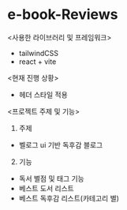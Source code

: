 # e-book-Reviews
<사용한 라이브러리 및 프레임워크>
- tailwindCSS
- react + vite

<현재 진행 상황>
- 헤더 스타일 적용

<프로젝트 주제 및 기능>
1. 주제
  - 벨로그 ui 기반 독후감 블로그
    
2. 기능
  - 독서 별점 및 태그 기능
  - 베스트 도서 리스트
  - 베스트 독후감 리스트(카테고리 별)
